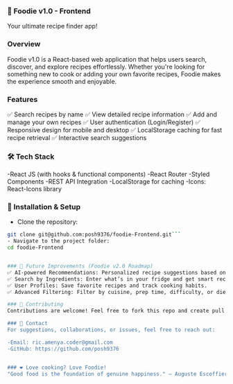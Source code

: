 ### 🥗 Foodie v1.0 - Frontend
Your ultimate recipe finder app!

### Overview
Foodie v1.0 is a React-based web application that helps users search, discover, and explore recipes effortlessly. Whether you're looking for something new to cook or adding your own favorite recipes, Foodie makes the experience smooth and enjoyable.

### Features
✅ Search recipes by name
✅ View detailed recipe information
✅ Add and manage your own recipes
✅ User authentication (Login/Register)
✅ Responsive design for mobile and desktop
✅ LocalStorage caching for fast recipe retrieval
✅ Interactive search suggestions

### 🛠️ Tech Stack

-React JS (with hooks & functional components)
-React Router
-Styled Components
-REST API Integration
-LocalStorage for caching
-Icons: React-Icons library


### 💾 Installation & Setup
- Clone the repository:
```bash
git clone git@github.com:posh9376/foodie-Frontend.git```
- Navigate to the project folder:
cd foodie-Frontend


### 🔮 Future Improvements (Foodie v2.0 Roadmap)
✅ AI-powered Recommendations: Personalized recipe suggestions based on user preferences, history, and dietary needs.
✅ Search by Ingredients: Enter what’s in your fridge and get smart recipe ideas instantly.
✅ User Profiles: Save favorite recipes and track cooking habits.
✅ Advanced Filtering: Filter by cuisine, prep time, difficulty, or dietary requirements.

### 🙌 Contributing
Contributions are welcome! Feel free to fork this repo and create pull requests. Let's build the future of recipe search together!

### 📧 Contact
For suggestions, collaborations, or issues, feel free to reach out:

-Email: ric.amenya.coder@gmail.com
-GitHub: https://github.com/posh9376


### ❤️ Love cooking? Love Foodie!
"Good food is the foundation of genuine happiness." — Auguste Escoffier


